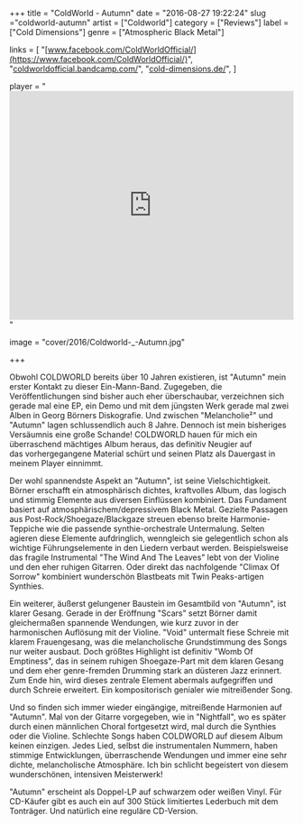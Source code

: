 +++
title = "ColdWorld - Autumn"
date = "2016-08-27 19:22:24"
slug ="coldworld-autumn"
artist = ["Coldworld"]
category = ["Reviews"]
label = ["Cold Dimensions"]
genre = ["Atmospheric Black Metal"]

links = [
    "[www.facebook.com/ColdWorldOfficial/](https://www.facebook.com/ColdWorldOfficial/)",
    "[coldworldofficial.bandcamp.com/](http://coldworldofficial.bandcamp.com/)",
    "[cold-dimensions.de/](http://cold-dimensions.de/)",
]

player = "<iframe style='border: 0; width: 100%; height: 406px;' src='https://bandcamp.com/EmbeddedPlayer/album=3756516390/size=large/bgcol=333333/linkcol=ffffff/artwork=none/transparent=true/' ></iframe>"

image = "cover/2016/Coldworld-_-Autumn.jpg"

+++

Obwohl COLDWORLD bereits über 10 Jahren existieren, ist "Autumn" mein erster Kontakt zu dieser Ein-Mann-Band. Zugegeben, die Veröffentlichungen sind bisher auch eher überschaubar, verzeichnen sich gerade mal eine EP, ein Demo und mit dem jüngsten Werk gerade mal zwei Alben in Georg Börners Diskografie. Und zwischen "Melancholie²" und "Autumn" lagen schlussendlich auch 8 Jahre. Dennoch ist mein bisheriges Versäumnis eine große Schande! COLDWORLD hauen für mich ein überraschend mächtiges Album heraus, das definitiv Neugier auf das vorhergegangene Material schürt und seinen Platz als Dauergast in meinem Player einnimmt.

Der wohl spannendste Aspekt an "Autumn", ist seine Vielschichtigkeit. Börner erschafft ein atmosphärisch dichtes, kraftvolles Album, das logisch und stimmig Elemente aus diversen Einflüssen kombiniert. Das Fundament basiert auf atmosphärischem/depressivem Black Metal. Gezielte Passagen aus Post-Rock/Shoegaze/Blackgaze streuen ebenso breite Harmonie-Teppiche wie die passende synthie-orchestrale Untermalung. Selten agieren diese Elemente aufdringlich, wenngleich sie gelegentlich schon als wichtige Führungselemente in den Liedern verbaut werden. Beispielsweise das fragile Instrumental "The Wind And The Leaves" lebt von der Violine und den eher ruhigen Gitarren. Oder direkt das nachfolgende "Climax Of Sorrow" kombiniert wunderschön Blastbeats mit Twin Peaks-artigen Synthies.

Ein weiterer, äußerst gelungener Baustein im Gesamtbild von "Autumn", ist klarer Gesang. Gerade in der Eröffnung "Scars" setzt Börner damit gleichermaßen spannende Wendungen, wie kurz zuvor in der harmonischen Auflösung mit der Violine. "Void" untermalt fiese Schreie mit klarem Frauengesang, was die melancholische Grundstimmung des Songs nur weiter ausbaut. Doch größtes Highlight ist definitiv "Womb Of Emptiness", das in seinem ruhigen Shoegaze-Part mit dem klaren Gesang und dem eher genre-fremden Drumming stark an düsteren Jazz erinnert. Zum Ende hin, wird dieses zentrale Element abermals aufgegriffen und durch Schreie erweitert. Ein kompositorisch genialer wie mitreißender Song.

Und so finden sich immer wieder eingängige, mitreißende Harmonien auf "Autumn". Mal von der Gitarre vorgegeben, wie in "Nightfall", wo es später durch einen männlichen Choral fortgesetzt wird, mal durch die Synthies oder die Violine. Schlechte Songs haben COLDWORLD auf diesem Album keinen einzigen. Jedes Lied, selbst die instrumentalen Nummern, haben stimmige Entwicklungen, überraschende Wendungen und immer eine sehr dichte, melancholische Atmosphäre. Ich bin schlicht begeistert von diesem wunderschönen, intensiven Meisterwerk!

"Autumn" erscheint als Doppel-LP auf schwarzem oder weißen Vinyl. Für CD-Käufer gibt es auch ein auf 300 Stück limitiertes Lederbuch mit dem Tonträger. Und natürlich eine reguläre CD-Version.
